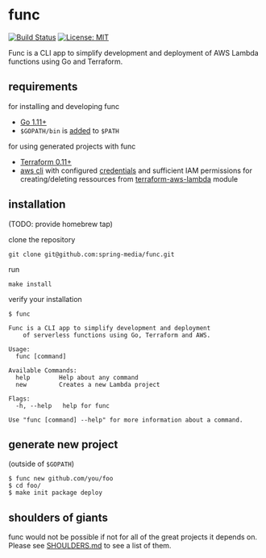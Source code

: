 # func

[![Build Status](https://travis-ci.com/spring-media/func.svg?token=ErJ9PSqPoBz3w7BYQzzq&branch=master)](https://travis-ci.com/spring-media/func) [![License: MIT](https://img.shields.io/badge/License-MIT-yellow.svg)](https://opensource.org/licenses/MIT)

Func is a CLI app to simplify development and deployment of AWS Lambda functions using Go and Terraform.

## requirements

for installing and developing func

- [Go 1.11+](https://golang.org/)
- `$GOPATH/bin` is [added](https://golang.org/doc/code.html#GOPATH) to `$PATH`

for using generated projects with func

- [Terraform 0.11+](https://www.terraform.io/downloads.html)
- [aws cli](https://docs.aws.amazon.com/cli/latest/userguide/installing.html) with configured [credentials](https://docs.aws.amazon.com/cli/latest/userguide/cli-chap-getting-started.html) and sufficient IAM permissions for creating/deleting ressources from [terraform-aws-lambda](https://github.com/spring-media/terraform-aws-lambda) module

## installation

(TODO: provide homebrew tap)

clone the repository

```
git clone git@github.com:spring-media/func.git
```

run

```
make install
```

verify your installation

```
$ func

Func is a CLI app to simplify development and deployment
	of serverless functions using Go, Terraform and AWS.

Usage:
  func [command]

Available Commands:
  help        Help about any command
  new         Creates a new Lambda project

Flags:
  -h, --help   help for func

Use "func [command] --help" for more information about a command.
```

## generate new project

(outside of `$GOPATH`)

```
$ func new github.com/you/foo
$ cd foo/
$ make init package deploy
```

## shoulders of giants

func would not be possible if not for all of the great projects it depends on. Please see [SHOULDERS.md](SHOULDERS.md) to see a list of them.
